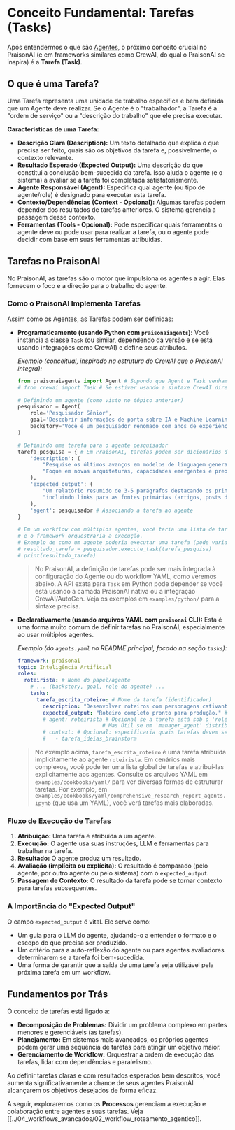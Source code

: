 # Conceito Fundamental: Tarefas (Tasks)

Após entendermos o que são [Agentes](./01_agentes.md), o próximo conceito crucial no PraisonAI (e em frameworks similares como CrewAI, do qual o PraisonAI se inspira) é a **Tarefa (Task)**.

## O que é uma Tarefa?

Uma Tarefa representa uma unidade de trabalho específica e bem definida que um Agente deve realizar. Se o Agente é o "trabalhador", a Tarefa é a "ordem de serviço" ou a "descrição do trabalho" que ele precisa executar.

**Características de uma Tarefa:**

*   **Descrição Clara (Description):** Um texto detalhado que explica o que precisa ser feito, quais são os objetivos da tarefa e, possivelmente, o contexto relevante.
*   **Resultado Esperado (Expected Output):** Uma descrição do que constitui a conclusão bem-sucedida da tarefa. Isso ajuda o agente (e o sistema) a avaliar se a tarefa foi completada satisfatoriamente.
*   **Agente Responsável (Agent):** Especifica qual agente (ou tipo de agente/role) é designado para executar esta tarefa.
*   **Contexto/Dependências (Context - Opcional):** Algumas tarefas podem depender dos resultados de tarefas anteriores. O sistema gerencia a passagem desse contexto.
*   **Ferramentas (Tools - Opcional):** Pode especificar quais ferramentas o agente deve ou pode usar para realizar a tarefa, ou o agente pode decidir com base em suas ferramentas atribuídas.

## Tarefas no PraisonAI

No PraisonAI, as tarefas são o motor que impulsiona os agentes a agir. Elas fornecem o foco e a direção para o trabalho do agente.

### Como o PraisonAI Implementa Tarefas

Assim como os Agentes, as Tarefas podem ser definidas:

*   **Programaticamente (usando Python com `praisonaiagents`):**
    Você instancia a classe `Task` (ou similar, dependendo da versão e se está usando integrações como CrewAI) e define seus atributos.

    *Exemplo (conceitual, inspirado na estrutura do CrewAI que o PraisonAI integra):*
    ```python
    from praisonaiagents import Agent # Supondo que Agent e Task venham daqui ou de um módulo integrado
    # from crewai import Task # Se estiver usando a sintaxe CrewAI diretamente

    # Definindo um agente (como visto no tópico anterior)
    pesquisador = Agent(
        role='Pesquisador Sênior',
        goal='Descobrir informações de ponta sobre IA e Machine Learning',
        backstory='Você é um pesquisador renomado com anos de experiência em vasculhar artigos científicos e notícias de tecnologia.'
    )

    # Definindo uma tarefa para o agente pesquisador
    tarefa_pesquisa = { # Em PraisonAI, tarefas podem ser dicionários dentro de uma lista de tarefas do agente ou workflow
        'description': (
            "Pesquise os últimos avanços em modelos de linguagem generativa nos últimos 3 meses. "
            "Foque em novas arquiteturas, capacidades emergentes e preocupações éticas."
        ),
        'expected_output': (
            "Um relatório resumido de 3-5 parágrafos destacando os principais achados, "
            "incluindo links para as fontes primárias (artigos, posts de blog)."
        ),
        'agent': pesquisador # Associando a tarefa ao agente
    }

    # Em um workflow com múltiplos agentes, você teria uma lista de tarefas
    # e o framework orquestraria a execução.
    # Exemplo de como um agente poderia executar uma tarefa (pode variar na API exata):
    # resultado_tarefa = pesquisador.execute_task(tarefa_pesquisa)
    # print(resultado_tarefa)
    ```
    > No PraisonAI, a definição de tarefas pode ser mais integrada à configuração do Agente ou do workflow YAML, como veremos abaixo. A API exata para `Task` em Python pode depender se você está usando a camada PraisonAI nativa ou a integração CrewAI/AutoGen. Veja os exemplos em `examples/python/` para a sintaxe precisa.

*   **Declarativamente (usando arquivos YAML com `praisonai` CLI):**
    Esta é uma forma muito comum de definir tarefas no PraisonAI, especialmente ao usar múltiplos agentes.

    *Exemplo (do `agents.yaml` no README principal, focado na seção `tasks`):*
    ```yaml
    framework: praisonai
    topic: Inteligência Artificial
    roles:
      roteirista: # Nome do papel/agente
        # ... (backstory, goal, role do agente) ...
        tasks:
          tarefa_escrita_roteiro: # Nome da tarefa (identificador)
            description: "Desenvolver roteiros com personagens cativantes e diálogos sobre {topic}." # O que fazer
            expected_output: "Roteiro completo pronto para produção." # O que se espera ao final
            # agent: roteirista # Opcional se a tarefa está sob o 'role' que a executa
                               # Mas útil se um 'manager_agent' distribui tarefas.
            # context: # Opcional: especificaria quais tarefas devem ser concluídas antes desta
            #   - tarefa_ideias_brainstorm
    ```
    > No exemplo acima, `tarefa_escrita_roteiro` é uma tarefa atribuída implicitamente ao agente `roteirista`.
    > Em cenários mais complexos, você pode ter uma lista global de tarefas e atribuí-las explicitamente aos agentes.
    > Consulte os arquivos YAML em `examples/cookbooks/yaml/` para ver diversas formas de estruturar tarefas. Por exemplo, em `examples/cookbooks/yaml/comprehensive_research_report_agents.ipynb` (que usa um YAML), você verá tarefas mais elaboradas.

### Fluxo de Execução de Tarefas

1.  **Atribuição:** Uma tarefa é atribuída a um agente.
2.  **Execução:** O agente usa suas instruções, LLM e ferramentas para trabalhar na tarefa.
3.  **Resultado:** O agente produz um resultado.
4.  **Avaliação (implícita ou explícita):** O resultado é comparado (pelo agente, por outro agente ou pelo sistema) com o `expected_output`.
5.  **Passagem de Contexto:** O resultado da tarefa pode se tornar contexto para tarefas subsequentes.

### A Importância do "Expected Output"

O campo `expected_output` é vital. Ele serve como:
*   Um guia para o LLM do agente, ajudando-o a entender o formato e o escopo do que precisa ser produzido.
*   Um critério para a auto-reflexão do agente ou para agentes avaliadores determinarem se a tarefa foi bem-sucedida.
*   Uma forma de garantir que a saída de uma tarefa seja utilizável pela próxima tarefa em um workflow.

## Fundamentos por Trás

O conceito de tarefas está ligado a:

*   **Decomposição de Problemas:** Dividir um problema complexo em partes menores e gerenciáveis (as tarefas).
*   **Planejamento:** Em sistemas mais avançados, os próprios agentes podem gerar uma sequência de tarefas para atingir um objetivo maior.
*   **Gerenciamento de Workflow:** Orquestrar a ordem de execução das tarefas, lidar com dependências e paralelismo.

Ao definir tarefas claras e com resultados esperados bem descritos, você aumenta significativamente a chance de seus agentes PraisonAI alcançarem os objetivos desejados de forma eficaz.

A seguir, exploraremos como os **Processos** gerenciam a execução e colaboração entre agentes e suas tarefas.
Veja [[../04_workflows_avancados/02_workflow_roteamento_agentico]].
